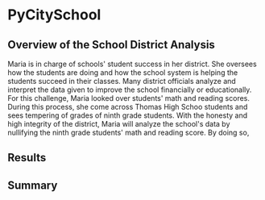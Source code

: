 # PyCitySchool

## Overview of the School District Analysis
Maria is in charge of schools' student success in her district. She oversees how the students are doing and how the school system is helping the students succeed in their classes. Many district officials analyze and interpret the data given to improve the school financially or educationally. For this challenge, Maria looked over students' math and reading scores. During this process, she come across Thomas High Schoo students and sees tempering of grades of ninth grade students. With the honesty and high integrity of the district, Maria will analyze the school's data by nullifying the ninth grade students' math and reading score. By doing so, 

## Results
## Summary
